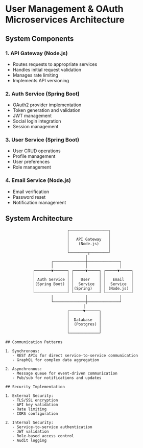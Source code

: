 # User Management & OAuth Microservices Architecture

## System Components

### 1. API Gateway (Node.js)
- Routes requests to appropriate services
- Handles initial request validation
- Manages rate limiting
- Implements API versioning

### 2. Auth Service (Spring Boot)
- OAuth2 provider implementation
- Token generation and validation
- JWT management
- Social login integration
- Session management

### 3. User Service (Spring Boot)
- User CRUD operations
- Profile management
- User preferences
- Role management

### 4. Email Service (Node.js)
- Email verification
- Password reset
- Notification management

## System Architecture

```plaintext
                           ┌─────────────────┐
                           │                 │
                           │   API Gateway   │
                           │    (Node.js)    │
                           │                 │
                           └────────┬────────┘
                                   │
                    ┌──────────────┼──────────────┐
                    │              │              │
            ┌───────▼──────┐ ┌─────▼─────┐ ┌─────▼─────┐
            │              │ │           │ │           │
            │ Auth Service │ │   User    │ │   Email   │
            │(Spring Boot) │ │  Service  │ │  Service  │
            │              │ │(Spring)   │ │ (Node.js) │
            └──────────────┘ └───────────┘ └───────────┘
                    │              │              │
                    └──────────────┼──────────────┘
                                  │
                           ┌──────▼──────┐
                           │             │
                           │  Database   │
                           │  (Postgres) │
                           │             │
                           └─────────────┘

## Communication Patterns

1. Synchronous:
   - REST APIs for direct service-to-service communication
   - GraphQL for complex data aggregation

2. Asynchronous:
   - Message queue for event-driven communication
   - Pub/sub for notifications and updates

## Security Implementation

1. External Security:
   - TLS/SSL encryption
   - API key validation
   - Rate limiting
   - CORS configuration

2. Internal Security:
   - Service-to-service authentication
   - JWT validation
   - Role-based access control
   - Audit logging
